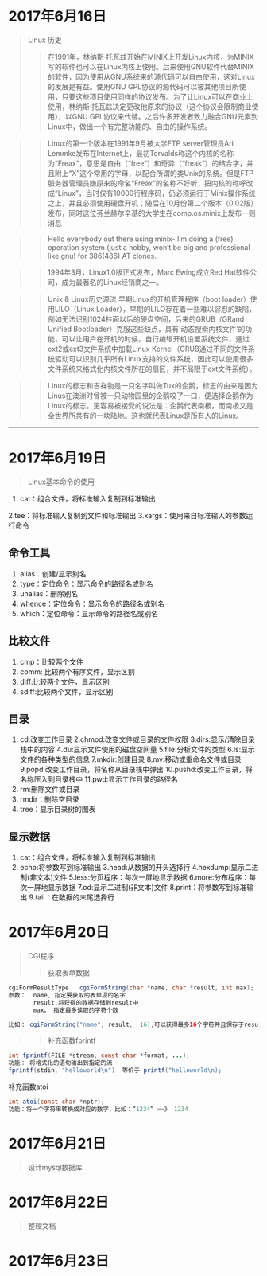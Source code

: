 # 2017年6月16日
>Linux 历史
>> 在1991年，林纳斯·托瓦兹开始在MINIX上开发Linux内核，为MINIX写的软件也可以在Linux内核上使用。后来使用GNU软件代替MINIX的软件，因为使用从GNU系统来的源代码可以自由使用，这对Linux的发展是有益。使用GNU GPL协议的源代码可以被其他项目所使用，只要这些项目使用同样的协议发布。为了让Linux可以在商业上使用，林纳斯·托瓦兹决定更改他原来的协议（这个协议会限制商业使用），以GNU GPL协议来代替。之后许多开发者致力融合GNU元素到Linux中，做出一个有完整功能的、自由的操作系统。

>> Linux的第一个版本在1991年9月被大学FTP server管理员Ari Lemmke发布在Internet上，最初Torvalds称这个内核的名称为“Freax”，意思是自由（“free”）和奇异（“freak”）的结合字，并且附上“X”这个常用的字母，以配合所谓的类Unix的系统。但是FTP服务器管理员嫌原来的命名“Freax”的名称不好听，把内核的称呼改成“Linux”，当时仅有10000行程序码，仍必须运行于Minix操作系统之上，并且必须使用硬盘开机；随后在10月份第二个版本（0.02版）发布，同时这位芬兰赫尔辛基的大学生在comp.os.minix上发布一则消息

>>Hello everybody out there using minix- I’m doing a (free) operation system (just a hobby, won’t be big and professional like gnu) for 386(486) AT clones.

>>1994年3月，Linux1.0版正式发布，Marc Ewing成立Red Hat软件公司，成为最著名的Linux经销商之一。

>>Unix & Linux历史源流
>>早期Linux的开机管理程序（boot loader）使用LILO（Linux Loader），早期的LILO存在着一些难以容忍的缺陷，例如无法识别1024柱面以后的硬盘空间，后来的GRUB（GRand Unified Bootloader）克服这些缺点，具有‘动态搜索内核文件’的功能，可以让用户在开机的时候，自行编辑开机设置系统文件，通过ext2或ext3文件系统中加载Linux Kernel（GRUB通过不同的文件系统驱动可以识别几乎所有Linux支持的文件系统，因此可以使用很多文件系统来格式化内核文件所在的扇区，并不局限于ext文件系统）。

>>Linux的标志和吉祥物是一只名字叫做Tux的企鹅，标志的由来是因为Linus在澳洲时曾被一只动物园里的企鹅咬了一口，便选择企鹅作为Linux的标志。更容易被接受的说法是：企鹅代表南极，而南极又是全世界所共有的一块陆地。这也就代表Linux是所有人的Linux。
***
# 2017年6月19日
>Linux基本命令的使用
1. cat：组合文件，将标准输入复制到标准输出

2.tee：将标准输入复制到文件和标准输出
3.xargs：使用来自标准输入的参数运行命令
## 命令工具
1. alias：创建/显示别名
2. type：定位命令：显示命令的路径名或别名
3. unalias：删除别名
4. whence：定位命令：显示命令的路径名或别名
5. which：定位命令：显示命令的路径名或别名
## 比较文件
1. cmp：比较两个文件
2. comm: 比较两个有序文件，显示区别
3. diff:比较两个文件，显示区别
4. sdiff:比较两个文件，显示区别
## 目录
1. cd:改变工作目录
2.chmod:改变文件或目录的文件权限
3.dirs:显示/清除目录栈中的内容
4.du:显示文件使用的磁盘空间量
5.file:分析文件的类型
6.ls:显示文件的各种类型的信息
7.mkdir:创建目录
8.mv:移动或重命名文件或目录
9.popd:改变工作目录，将名称从目录栈中弹出
10.pushd:改变工作目录，将名称压入到目录栈中
11.pwd:显示工作目录的路径名
12. rm:删除文件或目录
13. rmdir：删除空目录
14. tree：显示目录树的图表
## 显示数据
1. cat：组合文件，将标准输入复制到标准输出
2. echo:将参数写到标准输出
3.head:从数据的开头选择行
4.hexdump:显示二进制(非文本)文件
5.less:分页程序：每次一屏地显示数据
6.more:分布程序：每次一屏地显示数据
7.od:显示二进制(非文本)文件
8.print：将参数写到标准输出
9.tail：在数据的末尾选择行
# 2017年6月20日
>CGI程序
>>获取表单数据
```java
cgiFormResultType   cgiFormString(char *name, char *result, int max);
参数：  name, 指定要获取的表单项的名字
       result,将获得的数据存储到result中
       max， 指定最多读取的字符个数

比如： cgiFormString("name", result,  16);可以获得最多16个字符并且保存于result中
```
>>补充函数fprintf
```java
int fprintf(FILE *stream, const char *format, ...);
功能： 将格式化的语句输出到指定的流
fprintf(stdin, "helloworld\n")  等价于 printf("helloworld\n);
```
补充函数atoi
```java
int atoi(const char *nptr);
功能：将一个字符串转换成对应的数字，比如：“1234” ==》 1234
```
# 2017年6月21日
>设计mysql数据库
# 2017年6月22日
>整理文档
# 2017年6月23日
